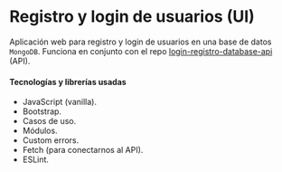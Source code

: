 # Registro y login de usuarios (UI)
Aplicación web para registro y login de usuarios en una base de datos `MongoDB`. Funciona en conjunto con el repo [login-registro-database-api](https://github.com/mikelapro/login-registro-database-api) (API).

#### Tecnologías y librerías usadas
* JavaScript (vanilla).
* Bootstrap.
* Casos de uso.
* Módulos.
* Custom errors.
* Fetch (para conectarnos al API).
* ESLint.

